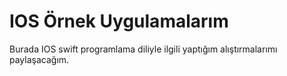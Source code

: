 # IOS Örnek Uygulamalarım

Burada IOS swift programlama diliyle ilgili yaptığım alıştırmalarımı paylaşacağım.
